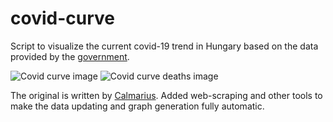 # covid-curve
Script to visualize the current covid-19 trend in Hungary based on the data provided by the [government](https://koronavirus.gov.hu/hirek).

![Covid curve image](https://i.imgur.com/xYY0qDc.png)
![Covid curve deaths image](https://i.imgur.com/GeNOew5.png)

The original is written by [Calmarius](https://github.com/Calmarius). Added web-scraping and other tools to make the data updating and graph generation fully automatic.
